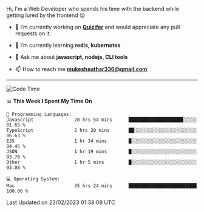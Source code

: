 Hi, I'm a Web Developer who spends his time with the backend while getting lured by the frontend 😜

- 🔭 I’m currently working on **[Quizifer](https://github.com/SutharMukesh/Quizifer/)** and would appreciate any pull requests on it.

- 🌱 I’m currently learning **redis, kubernetes**

- 💬 Ask me about **javascript, nodejs, CLI tools**

- 📫 How to reach me **mukeshsuthar336@gmail.com**

---
<!--START_SECTION:waka-->
![Code Time](http://img.shields.io/badge/Code%20Time-2%2C156%20hrs%2019%20mins-blue)

📊 **This Week I Spent My Time On** 

```text
💬 Programming Languages: 
JavaScript               28 hrs 54 mins      ████████████████████░░░░░   81.65 % 
TypeScript               2 hrs 20 mins       ██░░░░░░░░░░░░░░░░░░░░░░░   06.63 % 
EJS                      1 hr 34 mins        █░░░░░░░░░░░░░░░░░░░░░░░░   04.45 % 
JSON                     1 hr 19 mins        █░░░░░░░░░░░░░░░░░░░░░░░░   03.76 % 
Other                    1 hr 5 mins         █░░░░░░░░░░░░░░░░░░░░░░░░   03.08 % 

💻 Operating System: 
Mac                      35 hrs 24 mins      █████████████████████████   100.00 % 
```


 Last Updated on 23/02/2023 01:38:09 UTC
<!--END_SECTION:waka-->
